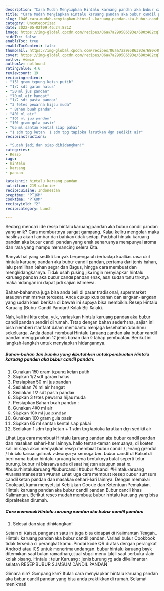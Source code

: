 ```yaml
---
description: "Cara Mudah Menyiapkan Hintalu karuang pandan aka bubur candil pandan yang Lezat"
title: "Cara Mudah Menyiapkan Hintalu karuang pandan aka bubur candil pandan yang Lezat"
slug: 1046-cara-mudah-menyiapkan-hintalu-karuang-pandan-aka-bubur-candil-pandan-yang-lezat
category: Uncategorized
date: 2022-05-02T09:46:24.871Z
image: https://img-global.cpcdn.com/recipes/06aa7a299586393e/680x482cq70/hintalu-karuang-pandan-aka-bubur-candil-pandan-foto-resep-utama.jpg
hideToc: false
enableToc: true
enableTocContent: false
thumbnail: https://img-global.cpcdn.com/recipes/06aa7a299586393e/680x482cq70/hintalu-karuang-pandan-aka-bubur-candil-pandan-foto-resep-utama.jpg
cover: https://img-global.cpcdn.com/recipes/06aa7a299586393e/680x482cq70/hintalu-karuang-pandan-aka-bubur-candil-pandan-foto-resep-utama.jpg
author: Admin
authorAv: notfound
ratingvalue: 4.6
reviewcount: 19
recipeingredient:
- "150 gram tepung ketan putih"
- "1/2 sdt garam halus"
- "50 ml jus pandan"
- "70 ml air hangat"
- "1/2 sdt pasta pandan"
- "3 tetes pewarna hijau muda"
- " Bahan buah pandan "
- "400 ml air"
- "100 ml jus pandan"
- "100 gram gula pasir"
- "65 ml santan kental siap pakai"
- "1 sdm tpg ketan  1 sdm tpg tapioka larutkan dgn sedikit air"
recipeinstructions:

- "Sudah jadi dan siap dihidangkan!"
categories:
- Resep
tags:
- hintalu
- karuang
- pandan

katakunci: hintalu karuang pandan 
nutrition: 219 calories
recipecuisine: Indonesian
preptime: "PT16M"
cooktime: "PT60M"
recipeyield: "2"
recipecategory: Lunch

---
```





Sedang mencari ide resep hintalu karuang pandan aka bubur candil pandan yang unik? Cara membuatnya sangat gampang. Kalau keliru mengolah maka hasilnya akan hambar dan bahkan tidak sedap. Padahal hintalu karuang pandan aka bubur candil pandan yang enak seharusnya mempunyai aroma dan rasa yang mampu memancing selera Kita.





Banyak hal yang sedikit banyak berpengaruh terhadap kualitas rasa dari hintalu karuang pandan aka bubur candil pandan, pertama dari jenis bahan, lalu pemilihan bahan segar dan Bagus, hingga cara membuat dan menghidangkannya. Tidak usah pusing jika ingin menyiapkan hintalu karuang pandan aka bubur candil pandan enak,      asal sudah tahu triknya maka hidangan ini dapat jadi sajian istimewa.














Bahan-bahannya juga bisa anda beli di pasar tradisional, supermarket ataupun minimarket terdekat. Anda cukup ikuti bahan dan langkah-langkah yang sudah kami berikan di bawah ini supaya bisa membikin. Resep Hintalu Karuang (Bubur Candil Pandan/ Kolak Biji Salak).






Nah, kali ini kita coba, yuk, variasikan hintalu karuang pandan aka bubur candil pandan sendiri di rumah. Tetap dengan bahan sederhana, sajian ini bisa memberi manfaat dalam membantu menjaga kesehatan tubuhmu sekeluarga. Anda dapat membuat Hintalu karuang pandan aka bubur candil pandan menggunakan 12 jenis bahan dan 0 tahap pembuatan. Berikut ini langkah-langkah untuk menyiapkan hidangannya.

<!--inarticleads1-->

##### Bahan-bahan dan bumbu yang dibutuhkan untuk pembuatan Hintalu karuang pandan aka bubur candil pandan:

1. Gunakan 150 gram tepung ketan putih
1. Siapkan 1/2 sdt garam halus
1. Persiapkan 50 ml jus pandan
1. Sediakan 70 ml air hangat
1. Sediakan 1/2 sdt pasta pandan
1. Siapkan 3 tetes pewarna hijau muda
1. Persiapkan  Bahan buah pandan :
1. Gunakan 400 ml air
1. Siapkan 100 ml jus pandan
1. Gunakan 100 gram gula pasir
1. Siapkan 65 ml santan kental siap pakai
1. Sediakan 1 sdm tpg ketan + 1 sdm tpg tapioka larutkan dgn sedikit air


Lihat juga cara membuat Hintalu karuang pandan aka bubur candil pandan dan masakan sehari-hari lainnya. hallo teman-teman semuanya, di konten kali ini saya akan menyajikan resep membuat bubur candil / jenang grendul / hintalu karuangsimak videonya ya semoga ber. bubur candil di Kalsel di beri nama bubur hintalu karuang karena bentuknya bulat seperti telur burung. bubur ini biasanya ada di saat hajatan ataupun saat re. #buburhintalukaruang #buburcandil #bubur #candil #Hintalukaruang #Kalimantanselatan #Ketan Lihat juga cara membuat Resep bubur sumsum candil ketan pandan dan masakan sehari-hari lainnya. Dengan memakai Cookpad, kamu menyetujui Kebijakan Cookie dan Ketentuan Pemakaian. Hintalu karuang pandan aka bubur candil pandan Bubur candil khas Kalimantan. Berikut resep mudah membuat bubur hintalu karuang yang bisa dipraktekan dirumah. 

<!--inarticleads2-->

##### Cara memasak Hintalu karuang pandan aka bubur candil pandan:


1. Selesai dan siap dihidangkan!

Selain di Kalsel, panganan satu ini juga bisa didapati di Kalimantan Tengah.. Hintalu karuang pandan aka bubur candil pandan. Variasi bubur Cookbook tidak tersedia di perangkat kamu. Pindai kode QR di atas dengan perangkat Android atau iOS untuk menerima undangan. bubur hintalu karuang bnyk ditemukan saat bulan ramadhan,dijual sbgai menu takjil saat berbuka slain kolak pisang. Hintalu : telur Karuang : jenis burung yg ada dikalimantan selatan RESEP BUBUR SUMSUM CANDIL PANDAN 

Gimana nih? Gampang kan? Itulah cara menyiapkan hintalu karuang pandan aka bubur candil pandan yang bisa anda praktikkan di rumah. Selamat menikmati
